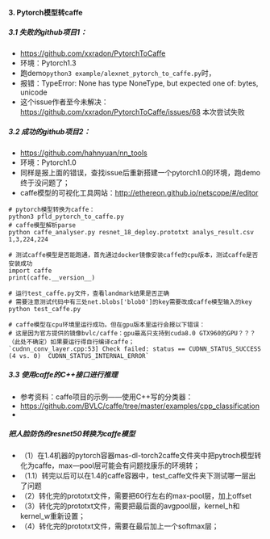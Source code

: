 #### 3. Pytorch模型转caffe
##### 3.1 失败的github项目1：
+ https://github.com/xxradon/PytorchToCaffe
+ 环境：Pytorch1.3  
+ 跑demo`python3 example/alexnet_pytorch_to_caffe.py`时，  
+ 报错：TypeError: None has type NoneType, but expected one of: bytes, unicode  
+ 这个issue作者至今未解决：https://github.com/xxradon/PytorchToCaffe/issues/68 本次尝试失败

##### 3.2 成功的github项目2：
+ https://github.com/hahnyuan/nn_tools
+ 环境：Pytorch1.0
+ 同样是报上面的错误，查找issue后重新搭建一个pytorch1.0的环境，跑demo终于没问题了；
+ caffe模型的可视化工具网站：http://ethereon.github.io/netscope/#/editor
```shell
# pytorch模型转换为caffe：
python3 pfld_pytorch_to_caffe.py
# caffe模型解析parse
python caffe_analyser.py resnet_18_deploy.prototxt analys_result.csv 1,3,224,224

# 测试caffe模型是否能跑通，首先通过docker镜像安装caffe的cpu版本，测试caffe是否安装成功
import caffe
print(caffe.__version__)

# 运行test_caffe.py文件，查看landmark结果是否正确
# 需要注意测试代码中有三处net.blobs['blob0']的key需要改成caffe模型输入的key
python test_caffe.py

# caffe模型在cpu环境里运行成功。但在gpu版本里运行会报以下错误：
# 这是因为官方提供的镜像bvlc/caffe：gpu最高只支持到cuda8.0 GTX960的GPU？？？（此处不确定）如果要运行得自行编译caffe；
`cudnn_conv_layer.cpp:53] Check failed: status == CUDNN_STATUS_SUCCESS (4 vs. 0)  CUDNN_STATUS_INTERNAL_ERROR`
```

##### 3.3 使用caffe的C++接口进行推理
+ 参考资料：caffe项目的示例——使用C++写的分类器：
+ https://github.com/BVLC/caffe/tree/master/examples/cpp_classification
+ 

##### 把人脸防伪的resnet50转换为caffe模型
+ （1）在1.4机器的pytorch容器mas-dl-torch2caffe文件夹中把pytroch模型转化为caffe，max—pool层可能会有问题找康乐的环境转；
+ （1.1）转完以后可以在1.4的caffe容器中，test_caffe文件夹下测试哪一层出了问题
+ （2）转化完的prototxt文件，需要把60行左右的max-pool层，加上offset
+ （3）转化完的prototxt文件，需要把最后面的avgpool层，kernel_h和kernel_w重新设置；
+ （4）转化完的prototxt文件，需要在最后加上一个softmax层；
